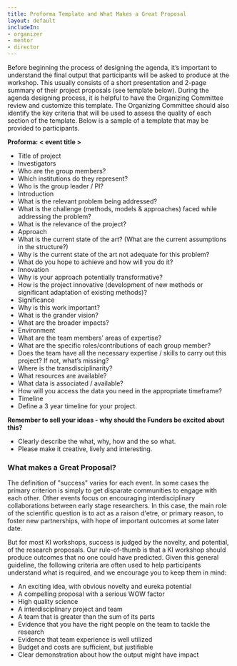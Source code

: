 ```yaml
---
title: Proforma Template and What Makes a Great Proposal
layout: default
includeIn: 
- organizer
- mentor
- director
---
```

Before beginning the process of designing the agenda, it’s important to understand the final output that participants will be asked to produce at the workshop. This usually consists of a short presentation and 2-page summary of their project proposals (see template below). During  the agenda designing process, it is helpful to have the Organizing Committee review and customize this template. The Organizing Committee should also identify the key criteria that will be used to assess the quality of each section of the template. Below is a sample of a template that may be provided to participants.

**Proforma: < event title >**

 * Title of project
 * Investigators
  * Who are the group members? 
  * Which institutions do they represent? 
  * Who is the group leader / PI?
 * Introduction
  * What is the relevant problem being addressed? 
  * What is the challenge (methods, models & approaches) faced while addressing the problem? 
  * What is the relevance of the project?
 * Approach
  * What is the current state of the art? (What are the current assumptions in the structure?)
  * Why is the current state of the art not adequate for this problem? 
  * What do you hope to achieve and how will you do it?
 * Innovation
  * Why is your approach potentially transformative? 
  * How is the project innovative (development of new methods or significant adaptation of existing methods)?
 * Significance
  * Why is this work important?
  * What is the grander vision?
  * What are the broader impacts? 
 * Environment
  * What are the team members’ areas of expertise?
  * What are the specific roles/contributions of each group member? 
  * Does the team have all the necessary expertise / skills to carry out this project? If not, what’s missing?
  * Where is the transdisciplinarity?
  * What resources are available?
  * What data is associated / available?
  * How will you access the data you need in the appropriate timeframe?
 * Timeline
  * Define a 3 year timeline for your project.

**Remember to sell your ideas - why should the Funders be excited about this?**
- Clearly describe the what, why, how and the so what.
- Please make it creative, lively and interesting.

### What makes a Great Proposal?

The definition of "success" varies for each event. In some cases the primary criterion is simply to get disparate communities to engage with each other. Other events focus on encouraging interdisciplinary collaborations between early stage researchers. In this case, the main role of the scientific question is to act as a raison d'etre, or primary reason, to foster new partnerships, with hope of important outcomes at some later date.

But for most KI workshops, success is judged by the novelty, and potential, of the research proposals. Our rule-of-thumb is that a KI workshop should produce outcomes that no one could have predicted. Given this general guideline, the following criteria are often used to help participants understand what is required, and we encourage you to keep them in mind:
 * An exciting idea, with obvious novelty and eureka potential
 * A compelling proposal with a serious WOW factor
 * High quality science
 * A interdisciplinary project and team
 * A team that is greater than the sum of its parts
 * Evidence that you have the right people on the team to tackle the research
 * Evidence that team experience is well utilized
 * Budget and costs are sufficient, but justifiable
 * Clear demonstration about how the output might have impact